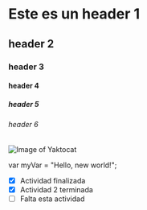 # Este es un header 1
## header 2
### header 3
#### header 4
##### header 5
###### header 6

![Image of Yaktocat](https://octodex.github.com/images/yaktocat.png)

var myVar = "Hello, new world!";

- [x] Actividad finalizada
- [x] Actividad 2 terminada
- [ ] Falta esta actividad

